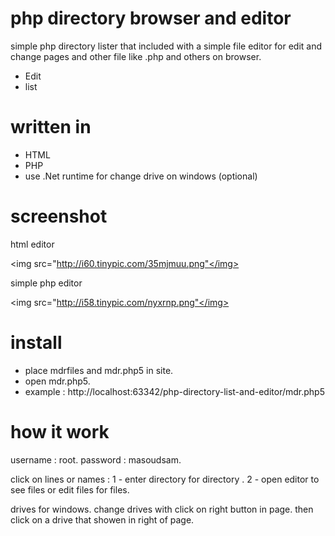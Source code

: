 php directory browser and editor
==============================

simple php directory lister that included with a simple file editor for edit and change pages and other file like .php and others on browser.

- Edit
- list

written in
==============================

- HTML
- PHP
- use .Net runtime for change drive on windows (optional)

screenshot
==============================

html editor

<img src="http://i60.tinypic.com/35mjmuu.png"</img>

simple php editor

<img src="http://i58.tinypic.com/nyxrnp.png"</img>

install
==============================

- place mdrfiles and mdr.php5 in site.
- open mdr.php5.
- example : http://localhost:63342/php-directory-list-and-editor/mdr.php5

how it work
==============================

username : root.
password : masoudsam.

click on lines or names :
1 - enter directory for directory .
2 - open editor to see files or edit files for files.

drives for windows.
change drives with click on right button in page.
then click on a drive that showen in right of page.